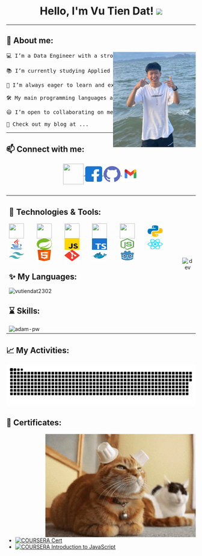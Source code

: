 <h1 align="center">
Hello, I'm Vu Tien Dat!
	<a href="https://github.com/vutiendat2302" target="_self">
		<img src="https://media.giphy.com/media/hvRJCLFzcasrR4ia7z/giphy.gif" width="30">
	</a>
</h1>

<hr>
<h2 align="left">🤖 About me: </h2>

<p align="center">
  <img align="right" width="220" src="image/vutiendat_image.jpg" />
</p>

<pre>
💻 I’m a Data Engineer with a strong foundation in mathematics and computer science.
  
📚 I’m currently studying Applied Mathematics and Computer science at the University of Science – VNU.
  
🌱 I’m always eager to learn and explore new knowledge, especially in data systems and backend technologies.
  
🛠️ My main programming languages are Java and Python.
  
😃 I’m open to collaborating on meaningful projects that create positive impact.

🔭 Check out my blog at ...
</pre>
<hr>

<h2 align="left">📫 Connect with me:</h2>

<p align="center">
  <a href="https://www.linkedin.com/in/tien-dat-vu-8b492b35b" target="_blank">
    <img align="center" src="https://img.icons8.com/fluent/48/000000/linkedin.png" height="55" width="55"/>
  </a>
	
  <a href="https://www.facebook.com/vutiendat2302" target="_blank" alt="Facebook">
    <img align="center" src="image/facebook.svg" alt="vutiendat" height="41" width="45"/> 
  </a>
	
  <a href="https://github.com/vutiendat2302" target="_blank" alt="Github">
    <img align="center" src="image/github.svg" height="43" width="45"/>
  </a> 
	    
  <a href="mailto:vutiendat23022005@gmail.com" target="_blank" alt="Email">
    <img align="center" src="image/gmail.svg" height="45" width="45"/>
  </a>
</p>

<div style="margin-top: 20px;"></div> 

<h2> </h2> 

<table style="width:100%;">
  <tr>
    <td>
	<h2 align="left">🔧 Technologies & Tools:</h2>
	<p align="left">
  		<img align="center" src="https://img.icons8.com/color/48/000000/mysql-logo.png" height="40" width="40" style="margin-right: 30px;" />
  		<img align="center" src="https://img.icons8.com/color/48/000000/mongodb.png" height="40" width="40" style="margin-right: 30px;" />
  		<img align="center" src="https://img.icons8.com/fluent/48/000000/matlab.png" height="40" width="40" style="margin-right: 30px;" />
  		<img align="center" src="https://img.icons8.com/color/48/000000/git.png" height="40" width="40" style="margin-right: 30px;" />
  <img align="center" src="https://img.icons8.com/color/48/000000/visual-studio-code-2019.png" height="40" width="40" style="margin-right: 30px;" />
  <a href="https://www.python.org/" target="_blank"><img align="center" src="image/python.svg" alt="python" height="30" width="40" style="margin-right: 30px;" /></a>
  <a href="https://www.java.com/en/" target="_blank"><img align="center" src="image/java.svg" alt="java" height="30" width="40" style="margin-right: 30px;" /></a>
  <a href="https://spring.io/projects/spring-boot" target="_blank"><img align="center" src="image/spring.svg" alt="spring" height="30" width="40" style="margin-right: 30px;" /></a>
  <a href="https://developer.mozilla.org/en-US/docs/Web/JavaScript" target="_blank"><img align="center" src="image/javascript.svg" alt="javascript" height="30" width="40" style="margin-right: 30px;" /></a>
  <a href="https://www.typescriptlang.org/" target="_blank"><img align="center" src="image/typescript.svg" alt="typescript" height="30" width="40" style="margin-right: 30px;" /></a>
  <a href="https://nodejs.org/en" target="_blank"><img align="center" src="image/nodejs.svg" alt="nodejs" height="30" width="40" style="margin-right: 30px;" /></a>
  <a href="https://react.dev/" target="_blank"><img align="center" src="image/reactjs.svg" alt="reactjs" height="30" width="40" style="margin-right: 30px;" /></a>
  <a href="https://tailwindcss.com/" target="_blank"><img align="center" src="image/tailwind.svg" alt="tailwind" height="30" width="40" style="margin-right: 30px;" /></a>
  <a href="https://developer.mozilla.org/en-US/docs/Web/HTML" target="_blank"><img align="center" src="image/html.svg" alt="html" height="30" width="40" style="margin-right: 30px;" /></a>
  <a href="https://git-scm.com/" target="_blank"><img align="center" src="image/git.svg" alt="git" height="30" width="40" style="margin-right: 30px;" /></a>
  <a href="https://www.docker.com/" target="_blank"><img align="center" src="image/docker.svg" alt="docker" height="30" width="40" style="margin-right: 30px;" /></a>
  <a href="https://godotengine.org/" target="_blank"><img align="center" src="image/godot.svg" alt="godot" height="30" width="40" /></a>
</p>
	</p>
	<h2 align="left">✨ My Languages: </h2>
      <img src="https://github-readme-stats.vercel.app/api/top-langs/?username=vutiendat2302&bg_color=FFFFFF00&text_color=179fa3&layout=compact&hide=CSS&langs_count=10" alt="vutiendat2302" width="100%"/>
	<h2 align="left" >⌛ Skills:  </h2>
	<img align="center" src="https://github-readme-stats.vercel.app/api?username=vutiendat2302&show_icons=true&locale=en&bg_color=0d1117&text_color=ffffff&repo=convoychat"
    alt="adam-pw" />
    </td>
    <td>
      <p align="center"> 
        <img src="https://cdn.dribbble.com/users/1059583/screenshots/4171367/coding-freak.gif" alt="dev" width="100%"/>
      </p> 
    </td>
  </tr>
</table>

<h2 align="left">📈 My Activities: </h2>

<picture>
  <source media="(prefers-color-scheme: dark)" srcset="https://raw.githubusercontent.com/vutiendat2302/vutiendat2302/output/github-contribution-grid-snake-dark.svg">
  <source media="(prefers-color-scheme: light)" srcset="https://raw.githubusercontent.com/vutiendat2302/vutiendat2302/output/github-contribution-grid-snake.svg">
  <img alt="github contribution grid snake animation" src="https://raw.githubusercontent.com/vutiendat2302/vutiendat2302/output/github-contribution-grid-snake.svg">
</picture>

<h2 align="left">💯 Certificates: </h2>

<img align="right" width="400" src="image/Cat Pounce GIF.gif" />

- [![COURSERA](https://img.shields.io/badge/-COURSERA-green) Cert](cert/z5998262337878_80e6d2e8bc254bb95b5ab1b01c3bd491.jpg)
- [![COURSERA](https://img.shields.io/badge/-COURSERA-green) Introduction to JavaScript](cert/z5998262337878_80e6d2e8bc254bb95b5ab1b01c3bd491.jpg)
